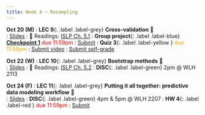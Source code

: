 ```yaml
---
title: Week 4 — Resampling 
---
```


**Oct 20 (M)**
: **LEC 9**{: .label .label-grey} **Cross-validation** 🎥  
    : [Slides](.)
: 📖 Readings: [ISLP Ch. 5.1](https://www.statlearning.com/)
: **Group project**{: .label .label-blue} [**Checkpoint 1**](https://docs.google.com/document/d/1_XTt63Naja7KX1PgO1hTmec33bWs_3SHLDK0Y0sz3ps/edit?tab=t.0#heading=h.b9iovh6vvny9) <font color="red">due 11:59pm</font>
    : [Submit](.)
: **Quiz 3**{: .label .label-yellow } <font color="orange">due 11:59pm</font>
    : [Submit video](https://canvas.ucsd.edu/courses/68350/assignments/1035169)
    : [Submit self-grade](https://docs.google.com/forms/d/e/1FAIpQLSeib0sDPj5qp2ZEEC3gMU7FrWoacxFdSc37lv0MGygypk4AMw/viewform)

**Oct 22 (W)**
: **LEC 10**{: .label .label-grey} **Bootstrap methods** 🎥  
    : [Slides](.)
: 📖 Readings: [ISLP Ch. 5.2](https://www.statlearning.com/)
: **DISC**{: .label .label-green} 2pm @ WLH 2113

**Oct 24 (F)**
: **LEC 11**{: .label .label-grey} **Putting it all together: predictive data modeling workflow** 🎥  
    : [Slides](.)
: **DISC**{: .label .label-green} 4pm & 5pm @ WLH 2207
: **HW 4**{: .label .label-red } <font color="red">due 11:59pm</font>
    : [Submit](.)
